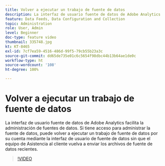 ```yaml
---
title: Volver a ejecutar un trabajo de fuente de datos
description: La interfaz de usuario fuente de datos de Adobe Analytics facilita la administración de fuentes de datos. Si tiene acceso para administrar la fuente de datos, puede volver a ejecutar un trabajo de fuente de datos por su cuenta mediante la interfaz de usuario de fuente de datos sin que el equipo de Asistencia al cliente vuelva a enviar los archivos de fuente de datos recientes.
feature: Data Feeds, Data Configuration and Collection
topic: Administration
role: User, Admin
level: Beginner
doc-type: feature video
thumbnail: 335748.jpg
kt: KT-8465
exl-id: 7cf7ea59-4516-486d-99f5-79cb55b23a3c
source-git-commit: dd65de735e01c6c5654f98dbc44b13b64ae1de0c
workflow-type: ht
source-wordcount: '108'
ht-degree: 100%

---
```


# Volver a ejecutar un trabajo de fuente de datos

La interfaz de usuario fuente de datos de Adobe Analytics facilita la administración de fuentes de datos. Si tiene acceso para administrar la fuente de datos, puede volver a ejecutar un trabajo de fuente de datos por su cuenta mediante la interfaz de usuario de fuente de datos sin que el equipo de Asistencia al cliente vuelva a enviar los archivos de fuente de datos recientes.


>[!VIDEO](https://video.tv.adobe.com/v/335748/?quality=12&learn=on)
